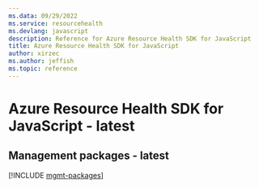 ```yaml
---
ms.data: 09/29/2022
ms.service: resourcehealth
ms.devlang: javascript
description: Reference for Azure Resource Health SDK for JavaScript
title: Azure Resource Health SDK for JavaScript
author: xirzec
ms.author: jeffish
ms.topic: reference
---
```

# Azure Resource Health SDK for JavaScript - latest

## Management packages - latest
[!INCLUDE [mgmt-packages](resource-health-mgmt-index.md)]